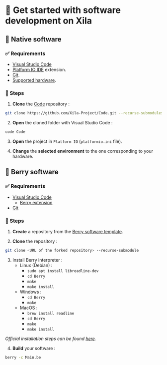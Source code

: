 # 🔧 Get started with software development on Xila

## 🔧 Native software

### ✅ Requirements

- [Visual Studio Code](https://code.visualstudio.com/)
- [Platform IO IDE](https://platformio.org/install/ide?install=vscode) extension.
- [Git](https://git-scm.com/downloads).
- [Supported hardware](../../Hardware%20reference/Supported%20hardware.md).

### 📖 Steps

1. **Clone** the [Code](https://github.com/Xila-Project/Code)  repository :
```bash
git clone https://github.com/Xila-Project/Code.git --recurse-submodules
```

2. **Open** the cloned folder with Visual Studio Code :
```bash
code Code
```

3. **Open** the project in `Platform IO` (`platformio.ini` file).

4. **Change** the **selected environment** to the one corresponding to your hardware.

## 🍓 Berry software

### ✅ Requirements

- [Visual Studio Code](https://code.visualstudio.com/)
  - [Berry extension](https://marketplace.visualstudio.com/items?itemName=berry.berry)
- [Git](https://git-scm.com/downloads)

### 📖 Steps

1. **Create** a repository from the [Berry software template](https://github.com/Xila-Project/Berry_Software_Template).

2. **Clone** the repository :
```bash
git clone <URL of the forked repository> --recurse-submodule
```

3. Install Berry interpreter :
     - Linux (Debian) :
        - `sudo apt install libreadline-dev`
        - `cd Berry`
        - `make`
        - `make install`
    - Windows :
        - `cd Berry`
        - `make`
    - MacOS :
        - `brew install readline`
        - `cd Berry`
        - `make`
        - `make install` 

*Official installation steps can be found [here](https://github.com/berry-lang/berry).*

4. **Build** your software :
```bash
berry -c Main.be
```